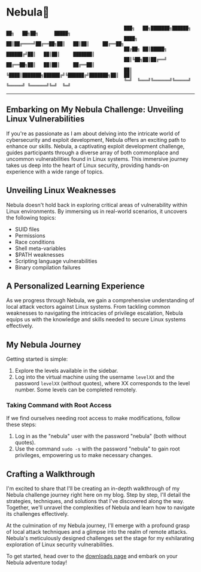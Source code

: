 # Nebula🐧

                                                ███╗   ██╗███████╗██████╗ ██╗   ██╗██╗      █████╗                                                         
                                                ████╗  ██║██╔════╝██╔══██╗██║   ██║██║     ██╔══██╗                                                        
                                                ██╔██╗ ██║█████╗  ██████╔╝██║   ██║██║     ███████║                                                        
                                                ██║╚██╗██║██╔══╝  ██╔══██╗██║   ██║██║     ██╔══██║                                                        
                                                ██║ ╚████║███████╗██████╔╝╚██████╔╝███████╗██║  ██║                                                        
                                                ╚═╝  ╚═══╝╚══════╝╚═════╝  ╚═════╝ ╚══════╝╚═╝  ╚═╝

---
## Embarking on My Nebula Challenge: Unveiling Linux Vulnerabilities

If you're as passionate as I am about delving into the intricate world of cybersecurity and exploit development, Nebula offers an exciting path to enhance our skills. Nebula, a captivating exploit development challenge, guides participants through a diverse array of both commonplace and uncommon vulnerabilities found in Linux systems. This immersive journey takes us deep into the heart of Linux security, providing hands-on experience with a wide range of topics.

## Unveiling Linux Weaknesses

Nebula doesn't hold back in exploring critical areas of vulnerability within Linux environments. By immersing us in real-world scenarios, it uncovers the following topics:

- SUID files
- Permissions
- Race conditions
- Shell meta-variables
- $PATH weaknesses
- Scripting language vulnerabilities
- Binary compilation failures

## A Personalized Learning Experience

As we progress through Nebula, we gain a comprehensive understanding of local attack vectors against Linux systems. From tackling common weaknesses to navigating the intricacies of privilege escalation, Nebula equips us with the knowledge and skills needed to secure Linux systems effectively.

## My Nebula Journey

Getting started is simple:

1. Explore the levels available in the sidebar.
2. Log into the virtual machine using the username `levelXX` and the password `levelXX` (without quotes), where XX corresponds to the level number. Some levels can be completed remotely.

### Taking Command with Root Access

If we find ourselves needing root access to make modifications, follow these steps:

1. Log in as the "nebula" user with the password "nebula" (both without quotes).
2. Use the command `sudo -s` with the password "nebula" to gain root privileges, empowering us to make necessary changes.

## Crafting a Walkthrough

I'm excited to share that I'll be creating an in-depth walkthrough of my Nebula challenge journey right here on my blog. Step by step, I'll detail the strategies, techniques, and solutions that I've discovered along the way. Together, we'll unravel the complexities of Nebula and learn how to navigate its challenges effectively.

At the culmination of my Nebula journey, I'll emerge with a profound grasp of local attack techniques and a glimpse into the realm of remote attacks. Nebula's meticulously designed challenges set the stage for my exhilarating exploration of Linux security vulnerabilities.

To get started, head over to the [downloads page](https://github.com/ExploitEducation/Nebula/releases/download/v5.0.0/exploit-exercises-nebula-5.iso) and embark on your Nebula adventure today!
